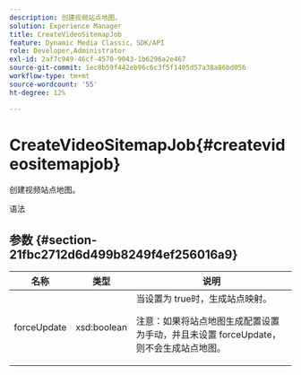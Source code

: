 ```yaml
---
description: 创建视频站点地图。
solution: Experience Manager
title: CreateVideoSitemapJob
feature: Dynamic Media Classic，SDK/API
role: Developer,Administrator
exl-id: 2af7c949-46cf-4570-9043-1b6296a2e467
source-git-commit: 1ec8b59f442eb96c6c3f5f1405d57a38a86bd056
workflow-type: tm+mt
source-wordcount: '55'
ht-degree: 12%

---
```


# CreateVideoSitemapJob{#createvideositemapjob}

创建视频站点地图。

语法

## 参数 {#section-21fbc2712d6d499b8249f4ef256016a9}

<table id="table_7B459A9D55CE49A38D8A77CBD229033A"> 
 <thead> 
  <tr> 
   <th colname="col1" class="entry"> 名称 </th> 
   <th colname="col2" class="entry"> 类型 </th> 
   <th colname="col3" class="entry"> 说明 </th> 
  </tr> 
 </thead>
 <tbody> 
  <tr> 
   <td colname="col1"> <span class="codeph"> <span class="varname"> forceUpdate</span> </span> </td> 
   <td colname="col2"> <span class="codeph"> xsd:boolean</span> </td> 
   <td colname="col3">当设置为<span class="codeph"> true</span>时，生成站点映射。 <p><p>注意：如果将站点地图生成配置设置为手动，并且未设置<span class="codeph"> forceUpdate</span>，则不会生成站点地图。 </p></p></td> 
  </tr> 
 </tbody> 
</table>
